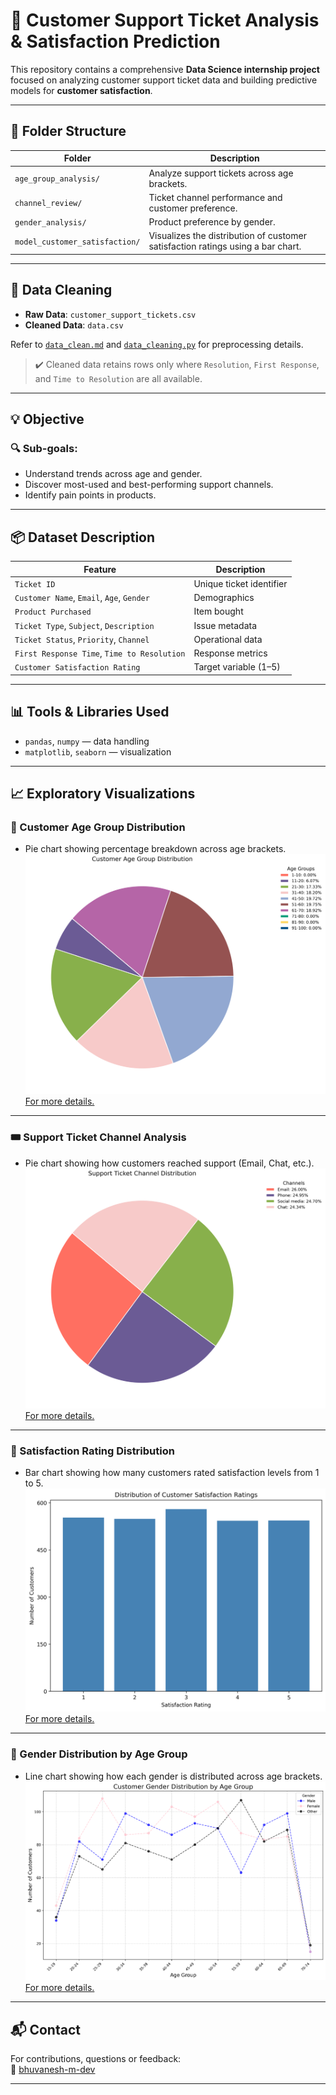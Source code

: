 # 🧠 Customer Support Ticket Analysis & Satisfaction Prediction

This repository contains a comprehensive **Data Science internship project** focused on analyzing customer support ticket data and building predictive models for **customer satisfaction**.

---

## 📁 Folder Structure

| Folder                          | Description                                               |
| ------------------------------- | --------------------------------------------------------- |
| `age_group_analysis/`           | Analyze support tickets across age brackets.              |
| `channel_review/`               | Ticket channel performance and customer preference.       |
| `gender_analysis/`              | Product preference by gender.            |
| `model_customer_satisfaction/`  | Visualizes the distribution of customer satisfaction ratings using a bar chart.    |


---

## 🧹 Data Cleaning

* **Raw Data**: `customer_support_tickets.csv`
* **Cleaned Data**: `data.csv`

Refer to [`data_clean.md`](./data_clean.md) and [`data_cleaning.py`](./data_cleaning.py) for preprocessing details.

> ✔️ Cleaned data retains rows only where `Resolution`, `First Response`, and `Time to Resolution` are all available.

---

## 💡 Objective

### 🔍 Sub-goals:

* Understand trends across age and gender.
* Discover most-used and best-performing support channels.
* Identify pain points in products.


---

## 📦 Dataset Description

| Feature                                     | Description              |
| ------------------------------------------- | ------------------------ |
| `Ticket ID`                                 | Unique ticket identifier |
| `Customer Name`, `Email`, `Age`, `Gender`   | Demographics             |
| `Product Purchased`                         | Item bought              |
| `Ticket Type`, `Subject`, `Description`     | Issue metadata           |
| `Ticket Status`, `Priority`, `Channel`      | Operational data         |
| `First Response Time`, `Time to Resolution` | Response metrics         |
| `Customer Satisfaction Rating`              | Target variable (1–5)    |

---

## 📊 Tools & Libraries Used

* `pandas`, `numpy` — data handling
* `matplotlib`, `seaborn` — visualization

---

## 📈 Exploratory Visualizations

### 🧯 Customer Age Group Distribution

* Pie chart showing percentage breakdown across age brackets.
![Customer Age Group Pie Chart](https://raw.githubusercontent.com/bhuvanesh-m-dev/ds-intern-unified-mentor/refs/heads/main/customer/img/age_group_analysis.png)
[For more details.](https://github.com/bhuvanesh-m-dev/ds-intern-unified-mentor/tree/main/customer/age_group_analysis)

---

### 🎟️ Support Ticket Channel Analysis

* Pie chart showing how customers reached support (Email, Chat, etc.).
![Support Ticket Channel Pie Chart](https://raw.githubusercontent.com/bhuvanesh-m-dev/ds-intern-unified-mentor/refs/heads/main/customer/img/ticket_channel_analysis.png)
[For more details.](https://github.com/bhuvanesh-m-dev/ds-intern-unified-mentor/tree/main/customer/channel_review)
---

### 🌟 Satisfaction Rating Distribution

* Bar chart showing how many customers rated satisfaction levels from 1 to 5.
![Customer Satisfaction Bar Chart](https://raw.githubusercontent.com/bhuvanesh-m-dev/ds-intern-unified-mentor/refs/heads/main/customer/img/model_customer_satisfaction.png)
[For more details.](https://github.com/bhuvanesh-m-dev/ds-intern-unified-mentor/tree/main/customer/model_customer_satisfaction)
---

### 👥 Gender Distribution by Age Group

* Line chart showing how each gender is distributed across age brackets.
![Customer Gender Analysis Line Chart](https://raw.githubusercontent.com/bhuvanesh-m-dev/ds-intern-unified-mentor/refs/heads/main/customer/img/gender_analysis.png)
[For more details.](https://github.com/bhuvanesh-m-dev/ds-intern-unified-mentor/tree/main/customer/gender_analysis)
---

## 📬 Contact

For contributions, questions or feedback:  
📧 [bhuvanesh-m-dev](https://github.com/bhuvanesh-m-dev)

---
